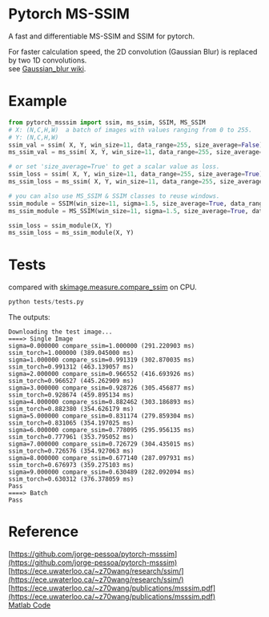 # Pytorch MS-SSIM

A fast and differentiable MS-SSIM and SSIM for pytorch.

For faster calculation speed, the 2D convolution (Gaussian Blur) is replaced by two 1D convolutions.  
see [Gaussian_blur wiki](https://en.wikipedia.org/wiki/Gaussian_blur#Implementation).

# Example

```python
from pytorch_msssim import ssim, ms_ssim, SSIM, MS_SSIM
# X: (N,C,H,W)  a batch of images with values ranging from 0 to 255.
# Y: (N,C,H,W)  
ssim_val = ssim( X, Y, win_size=11, data_range=255, size_average=False) # return (N,)
ms_ssim_val = ms_ssim( X, Y, win_size=11, data_range=255, size_average=False ) #(N,)

# or set 'size_average=True' to get a scalar value as loss.
ssim_loss = ssim( X, Y, win_size=11, data_range=255, size_average=True)
ms_ssim_loss = ms_ssim( X, Y, win_size=11, data_range=255, size_average=True )

# you can also use MS_SSIM & SSIM classes to reuse windows. 
ssim_module = SSIM(win_size=11, sigma=1.5, size_average=True, data_range=255, channel=3)
ms_ssim_module = MS_SSIM(win_size=11, sigma=1.5, size_average=True, data_range=255, channel=3)

ssim_loss = ssim_module(X, Y)
ms_ssim_loss = ms_ssim_module(X, Y)
```

# Tests

compared with [skimage.measure.compare_ssim](https://scikit-image.org/docs/dev/api/skimage.measure.html#skimage.measure.compare_ssim) on CPU.

```python
python tests/tests.py
```

The outputs:
```
Downloading the test image...
====> Single Image
sigma=0.000000 compare_ssim=1.000000 (291.220903 ms) ssim_torch=1.000000 (389.045000 ms)
sigma=1.000000 compare_ssim=0.991319 (302.870035 ms) ssim_torch=0.991312 (463.139057 ms)
sigma=2.000000 compare_ssim=0.966552 (416.693926 ms) ssim_torch=0.966527 (445.262909 ms)
sigma=3.000000 compare_ssim=0.928726 (305.456877 ms) ssim_torch=0.928674 (459.895134 ms)
sigma=4.000000 compare_ssim=0.882462 (303.186893 ms) ssim_torch=0.882380 (354.626179 ms)
sigma=5.000000 compare_ssim=0.831174 (279.859304 ms) ssim_torch=0.831065 (354.197025 ms)
sigma=6.000000 compare_ssim=0.778095 (295.956135 ms) ssim_torch=0.777961 (353.795052 ms)
sigma=7.000000 compare_ssim=0.726729 (304.435015 ms) ssim_torch=0.726576 (354.927063 ms)
sigma=8.000000 compare_ssim=0.677140 (287.097931 ms) ssim_torch=0.676973 (359.275103 ms)
sigma=9.000000 compare_ssim=0.630489 (282.092094 ms) ssim_torch=0.630312 (376.378059 ms)
Pass
====> Batch
Pass
```

# Reference

[https://github.com/jorge-pessoa/pytorch-msssim](https://github.com/jorge-pessoa/pytorch-msssim)  
[https://ece.uwaterloo.ca/~z70wang/research/ssim/](https://ece.uwaterloo.ca/~z70wang/research/ssim/)  
[https://ece.uwaterloo.ca/~z70wang/publications/msssim.pdf](https://ece.uwaterloo.ca/~z70wang/publications/msssim.pdf)  
[Matlab Code](https://ece.uwaterloo.ca/~z70wang/research/iwssim/)  
